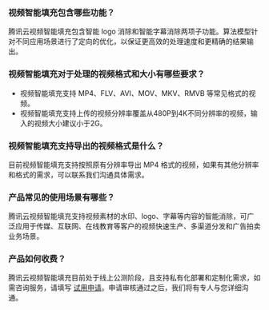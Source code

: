 ### 视频智能填充包含哪些功能？
腾讯云视频智能填充包含智能 logo 消除和智能字幕消除两项子功能。算法模型针对不同应用场景进行了定向的优化，以保证更高效的处理速度和更精确的结果输出。


### 视频智能填充对于处理的视频格式和大小有哪些要求？
- 视频智能填充支持 MP4、FLV、AVI、MOV、MKV、RMVB 等常见格式的视频。
- 视频智能填充支持上传的视频分辨率覆盖从480P到4K不同分辨率的视频，输入的视频大小建议小于2G。

### 视频智能填充支持导出的视频格式是什么？
目前视频智能填充支持按照原有分辨率导出 MP4 格式的视频，如果有其他分辨率和格式的需求，可以联系我们沟通具体需求。

### 产品常见的使用场景有哪些？
腾讯云视频智能填充支持视频素材的水印、logo、字幕等内容的智能消除，可广泛应用于传媒、互联网、在线教育等客户的视频快速生产、多渠道分发和广告拍卖业务场景。

### 产品如何收费？
腾讯云视频智能填充目前处于线上公测阶段，且支持私有化部署和定制化需求，如需咨询服务，请填写 [试用申请](https://cloud.tencent.com/apply/p/e7qjjg2zzu5)。申请审核通过之后，我们将有专人与您详细沟通。
